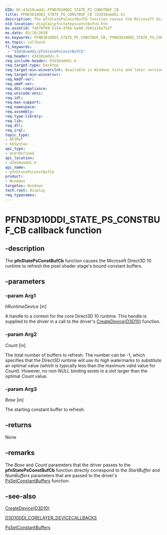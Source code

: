 ```yaml
---
UID: NC:d3d10umddi.PFND3D10DDI_STATE_PS_CONSTBUF_CB
title: PFND3D10DDI_STATE_PS_CONSTBUF_CB (d3d10umddi.h)
description: The pfnStatePsConstBufCb function causes the Microsoft Direct3D 10 runtime to refresh the pixel shader stage's bound constant buffers.
old-location: display\pfnstatepsconstbufcb.htm
ms.assetid: f4670f69-5154-4f6b-ba98-2b91a16e7b2f
ms.date: 05/10/2018
ms.keywords: PFND3D10DDI_STATE_PS_CONSTBUF_CB, PFND3D10DDI_STATE_PS_CONSTBUF_CB callback, d3d10state_functions_edcff973-6c62-4cd9-a21f-c40a6afd9548.xml, d3d10umddi/pfnStatePsConstBufCb, display.pfnstatepsconstbufcb, pfnStatePsConstBufCb, pfnStatePsConstBufCb callback function [Display Devices]
ms.topic: callback
f1_keywords:
 - "d3d10umddi/pfnStatePsConstBufCb"
req.header: d3d10umddi.h
req.include-header: D3d10umddi.h
req.target-type: Desktop
req.target-min-winverclnt: Available in Windows Vista and later versions of the Windows operating systems.
req.target-min-winversvr: 
req.kmdf-ver: 
req.umdf-ver: 
req.ddi-compliance: 
req.unicode-ansi: 
req.idl: 
req.max-support: 
req.namespace: 
req.assembly: 
req.type-library: 
req.lib: 
req.dll: 
req.irql: 
topic_type:
- APIRef
- kbSyntax
api_type:
- UserDefined
api_location:
- d3d10umddi.h
api_name:
- pfnStatePsConstBufCb
product:
- Windows
targetos: Windows
tech.root: display
req.typenames: 
---
```


# PFND3D10DDI_STATE_PS_CONSTBUF_CB callback function


## -description


The <b>pfnStatePsConstBufCb</b> function causes the Microsoft Direct3D 10 runtime to refresh the pixel shader stage's bound constant buffers.


## -parameters




### -param Arg1

*hRuntimeDevice* [in]

A handle to a context for the core Direct3D 10 runtime. This handle is supplied to the driver in a call to the driver's <a href="https://docs.microsoft.com/windows-hardware/drivers/ddi/d3d10umddi/nc-d3d10umddi-pfnd3d10ddi_createdevice">CreateDevice(D3D10)</a> function.

### -param Arg2

*Count* [in]

The total number of buffers to refresh. The number can be -1, which specifies that the Direct3D runtime will use its high watermarks to substitute an optimal value (which is typically less than the maximum valid value for <i>Count</i>). However, no non-NULL binding exists in a slot larger than the optimal <i>Count</i> value. 

### -param Arg3

*Base* [in]

The starting constant buffer to refresh. 


## -returns



None




## -remarks



The <i>Base</i> and <i>Count</i> parameters that the driver passes to the <b>pfnStatePsConstBufCb</b> function directly correspond to the <i>StartBuffer</i> and <i>NumBuffers</i> parameters that are passed to the driver's <a href="https://docs.microsoft.com/windows-hardware/drivers/ddi/d3d10umddi/nc-d3d10umddi-pfnd3d10ddi_setconstantbuffers">PsSetConstantBuffers</a> function.




## -see-also




<a href="https://docs.microsoft.com/windows-hardware/drivers/ddi/d3d10umddi/nc-d3d10umddi-pfnd3d10ddi_createdevice">CreateDevice(D3D10)</a>



<a href="https://docs.microsoft.com/windows-hardware/drivers/ddi/d3d10umddi/ns-d3d10umddi-d3d10ddi_corelayer_devicecallbacks">D3D10DDI_CORELAYER_DEVICECALLBACKS</a>



<a href="https://docs.microsoft.com/windows-hardware/drivers/ddi/d3d10umddi/nc-d3d10umddi-pfnd3d10ddi_setconstantbuffers">PsSetConstantBuffers</a>
 

 

